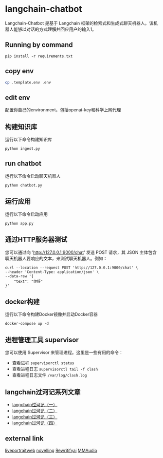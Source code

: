 <!--
 * @Description: 
 * @Author: colin gao
 * @Date: 2023-05-07 06:46:52
 * @LastEditTime: 2023-05-23 17:02:36
-->

# langchain-chatbot
Langchain-Chatbot 是基于 Langchain 框架的检索式和生成式聊天机器人。该机器人能够以对话的方式理解并回应用户的输入​1​。

## Running by command
```
pip install -r requirements.txt
```

## copy env
```bash
cp .template.env .env
```

## edit env
配置你自己的environment，包括openai-key和科学上网代理

## 构建知识库
运行以下命令构建知识库
```
python ingest.py
```

## run chatbot
运行以下命令启动聊天机器人
```
python chatbot.py
```

## 运行应用
运行以下命令启动应用
```
python app.py
```

## 通过HTTP服务器测试
您可以通过向 'http://127.0.0.1:9000/chat' 发送 POST 请求，其 JSON 主体包含聊天机器人要响应的文本，来测试聊天机器人。例如：
```curl
curl --location --request POST 'http://127.0.0.1:9000/chat' \
--header 'Content-Type: application/json' \
--data-raw '{
	"text": "你好"
}'
```

## docker构建
运行以下命令构建Docker镜像并启动Docker容器
```
docker-compose up -d
```

## 进程管理工具 supervisor
您可以使用 Supervisor 来管理进程。这里是一些有用的命令：
- 查看进程 `supervisorctl status`
- 查看进程日志 `supervisorctl tail -f clash`
- 查看进程日志文件 `/var/log/clash.log`

## langchain过河记系列文章
- [langchain过河记（一）](https://zhuanlan.zhihu.com/p/630925973)
- [langchain过河记（二）](https://zhuanlan.zhihu.com/p/630930843)
- [langchain过河记（三）](https://zhuanlan.zhihu.com/p/630971903)
- [langchain过河记（四）](https://zhuanlan.zhihu.com/p/631600368)

## external link
[liveportraitweb](https://www.liveportraitweb.com/)
[novelling](https://www.novelling.com/)
[Rewritifyai](https://www.rewritifyai.com/)
[MMAudio](https://www.mmaudio.pro/)
